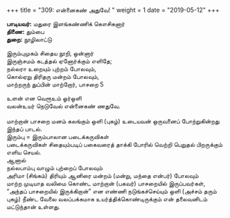 ﻿+++
title = "309: என்னைகண் அதுவே!  "
weight = 1
date = "2019-05-12"
+++

**பாடியவர்:** மதுரை இளங்கண்ணிக் கௌசிகனார்  
**திணை:** தும்பை  
**துறை:** நூழிலாட்டு  
  
இரும்புமுகம் சிதைய நூறி, ஒன்னார்  
இருஞ்சமம் கடத்தல் ஏனோர்க்கும் எளிதே;  
நல்லரா உறையும் புற்றம் போலவும்,  
கொல்ஏறு திரிதரு மன்றம் போலவும்,  
மாற்றருந் துப்பின் மாற்றோர், பாசறை 5  
  
உளன் என வெரூஉம் ஓர்ஒளி  
வலன்உயர் நெடுவேல் என்னைகண் ணதுவே.  
   
மாற்றான் பாசறை மனம் கலங்கும் ஒளி (புகழ்) உடையவன் ஒருவனைப் போற்றுகின்றது இந்தப் பாடல்.  
இரும்பு = இரும்பாலான படைக்கருவிகள்  
படைக்கருவிகள் சிதையும்படிப் பகைவரைத் தாக்கி போரில் வெற்றி பெறுதல் பிறருக்கும் எளிய செயல்.  
ஆனால்  
நல்லபாம்பு வாழும் புற்றைப் போலவும்  
அரிமா (சிங்கம்) திரியும் ஆனிரை மன்றம் (மன்று, மந்தை என்பர்) போலவும்  
மாற்ற முடியாத வலிமை கொண்ட மாற்றான் (பகவர்) பாசறையில் இருப்பவர்கள், “அந்தப் பாசறையில் இருக்கிறான்” என எண்ணி நடுங்கச்செய்யும் ஒளி (அச்சம் தரும் புகழ்) நீண்ட வேலை வலப்பக்கமாக உயர்த்திக்கொண்டிருக்கும் என் தலைவனிடம் மட்டுந்தான் உள்ளது.  
